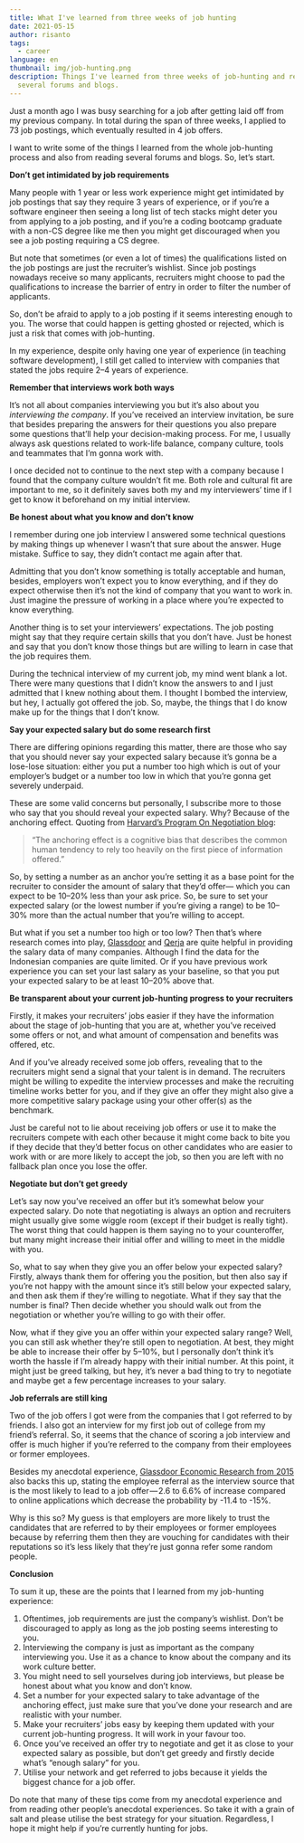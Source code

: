 ```yaml
---
title: What I've learned from three weeks of job hunting
date: 2021-05-15
author: risanto
tags:
  - career
language: en
thumbnail: img/job-hunting.png
description: Things I've learned from three weeks of job-hunting and reading
  several forums and blogs.
---
```

Just a month ago I was busy searching for a job after getting laid off from my previous company. In total during the span of three weeks, I applied to 73 job postings, which eventually resulted in 4 job offers.

I want to write some of the things I learned from the whole job-hunting process and also from reading several forums and blogs. So, let’s start.

**Don’t get intimidated by job requirements**

Many people with 1 year or less work experience might get intimidated by job postings that say they require 3 years of experience, or if you’re a software engineer then seeing a long list of tech stacks might deter you from applying to a job posting, and if you’re a coding bootcamp graduate with a non-CS degree like me then you might get discouraged when you see a job posting requiring a CS degree.

But note that sometimes (or even a lot of times) the qualifications listed on the job postings are just the recruiter’s wishlist. Since job postings nowadays receive so many applicants, recruiters might choose to pad the qualifications to increase the barrier of entry in order to filter the number of applicants.

So, don’t be afraid to apply to a job posting if it seems interesting enough to you. The worse that could happen is getting ghosted or rejected, which is just a risk that comes with job-hunting.

In my experience, despite only having one year of experience (in teaching software development), I still get called to interview with companies that stated the jobs require 2–4 years of experience.

**Remember that interviews work both ways**

It’s not all about companies interviewing you but it’s also about you *interviewing the company*. If you’ve received an interview invitation, be sure that besides preparing the answers for their questions you also prepare some questions that’ll help your decision-making process. For me, I usually always ask questions related to work-life balance, company culture, tools and teammates that I’m gonna work with.

I once decided not to continue to the next step with a company because I found that the company culture wouldn’t fit me. Both role and cultural fit are important to me, so it definitely saves both my and my interviewers’ time if I get to know it beforehand on my initial interview.

**Be honest about what you know and don’t know**

I remember during one job interview I answered some technical questions by making things up whenever I wasn’t that sure about the answer. Huge mistake. Suffice to say, they didn’t contact me again after that.

Admitting that you don’t know something is totally acceptable and human, besides, employers won’t expect you to know everything, and if they do expect otherwise then it’s not the kind of company that you want to work in. Just imagine the pressure of working in a place where you’re expected to know everything.

Another thing is to set your interviewers’ expectations. The job posting might say that they require certain skills that you don’t have. Just be honest and say that you don’t know those things but are willing to learn in case that the job requires them.

During the technical interview of my current job, my mind went blank a lot. There were many questions that I didn’t know the answers to and I just admitted that I knew nothing about them. I thought I bombed the interview, but hey, I actually got offered the job. So, maybe, the things that I do know make up for the things that I don’t know.

**Say your expected salary but do some research first**

There are differing opinions regarding this matter, there are those who say that you should never say your expected salary because it’s gonna be a lose-lose situation: either you put a number too high which is out of your employer’s budget or a number too low in which that you’re gonna get severely underpaid.

These are some valid concerns but personally, I subscribe more to those who say that you should reveal your expected salary. Why? Because of the anchoring effect. Quoting from [Harvard’s Program On Negotiation blog](https://www.pon.harvard.edu/daily/negotiation-skills-daily/the-drawbacks-of-goals/):

> “The anchoring effect is a cognitive bias that describes the common human tendency to rely too heavily on the first piece of information offered.”

So, by setting a number as an anchor you’re setting it as a base point for the recruiter to consider the amount of salary that they’d offer— which you can expect to be 10–20% less than your ask price. So, be sure to set your expected salary (or the lowest number if you’re giving a range) to be 10–30% more than the actual number that you’re willing to accept.

But what if you set a number too high or too low? Then that’s where research comes into play, [Glassdoor](https://www.glassdoor.com/) and [Qerja](https://www.qerja.com/) are quite helpful in providing the salary data of many companies. Although I find the data for the Indonesian companies are quite limited. Or if you have previous work experience you can set your last salary as your baseline, so that you put your expected salary to be at least 10–20% above that.

**Be transparent about your current job-hunting progress to your recruiters**

Firstly, it makes your recruiters’ jobs easier if they have the information about the stage of job-hunting that you are at, whether you’ve received some offers or not, and what amount of compensation and benefits was offered, etc.

And if you’ve already received some job offers, revealing that to the recruiters might send a signal that your talent is in demand. The recruiters might be willing to expedite the interview processes and make the recruiting timeline works better for you, and if they give an offer they might also give a more competitive salary package using your other offer(s) as the benchmark.

Just be careful not to lie about receiving job offers or use it to make the recruiters compete with each other because it might come back to bite you if they decide that they’d better focus on other candidates who are easier to work with or are more likely to accept the job, so then you are left with no fallback plan once you lose the offer.

**Negotiate but don’t get greedy**

Let’s say now you’ve received an offer but it’s somewhat below your expected salary. Do note that negotiating is always an option and recruiters might usually give some wiggle room (except if their budget is really tight). The worst thing that could happen is them saying no to your counteroffer, but many might increase their initial offer and willing to meet in the middle with you.

So, what to say when they give you an offer below your expected salary? Firstly, always thank them for offering you the position, but then also say if you’re not happy with the amount since it’s still below your expected salary, and then ask them if they’re willing to negotiate. What if they say that the number is final? Then decide whether you should walk out from the negotiation or whether you’re willing to go with their offer.

Now, what if they give you an offer within your expected salary range? Well, you can still ask whether they’re still open to negotiation. At best, they might be able to increase their offer by 5–10%, but I personally don’t think it’s worth the hassle if I’m already happy with their initial number. At this point, it might just be greed talking, but hey, it’s never a bad thing to try to negotiate and maybe get a few percentage increases to your salary.

**Job referrals are still king**

Two of the job offers I got were from the companies that I got referred to by friends. I also got an interview for my first job out of college from my friend’s referral. So, it seems that the chance of scoring a job interview and offer is much higher if you’re referred to the company from their employees or former employees.

Besides my anecdotal experience, [Glassdoor Economic Research from 2015](https://www.glassdoor.com/research/interview-sources/#) also backs this up, stating the employee referral as the interview source that is the most likely to lead to a job offer — 2.6 to 6.6% of increase compared to online applications which decrease the probability by -11.4 to -15%.

Why is this so? My guess is that employers are more likely to trust the candidates that are referred to by their employees or former employees because by referring them then they are vouching for candidates with their reputations so it’s less likely that they’re just gonna refer some random people.

**Conclusion**

To sum it up, these are the points that I learned from my job-hunting experience:

1. Oftentimes, job requirements are just the company’s wishlist. Don’t be discouraged to apply as long as the job posting seems interesting to you.
2. Interviewing the company is just as important as the company interviewing you. Use it as a chance to know about the company and its work culture better.
3. You might need to sell yourselves during job interviews, but please be honest about what you know and don’t know.
4. Set a number for your expected salary to take advantage of the anchoring effect, just make sure that you’ve done your research and are realistic with your number.
5. Make your recruiters’ jobs easy by keeping them updated with your current job-hunting progress. It will work in your favour too.
6. Once you’ve received an offer try to negotiate and get it as close to your expected salary as possible, but don’t get greedy and firstly decide what’s “enough salary” for you.
7. Utilise your network and get referred to jobs because it yields the biggest chance for a job offer.

Do note that many of these tips come from my anecdotal experience and from reading other people’s anecdotal experiences. So take it with a grain of salt and please utilise the best strategy for your situation. Regardless, I hope it might help if you’re currently hunting for jobs.